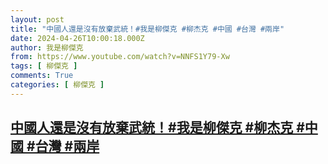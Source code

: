 ```yaml
---
layout: post
title: "中國人還是沒有放棄武統！#我是柳傑克 #柳杰克 #中國 #台灣 #兩岸"
date: 2024-04-26T10:00:18.000Z
author: 我是柳傑克
from: https://www.youtube.com/watch?v=NNFS1Y79-Xw
tags: [ 柳傑克 ]
comments: True
categories: [ 柳傑克 ]
---
```

<!--1714125618000-->
[中國人還是沒有放棄武統！#我是柳傑克 #柳杰克 #中國 #台灣 #兩岸](https://www.youtube.com/watch?v=NNFS1Y79-Xw)
------

<div>

</div>
